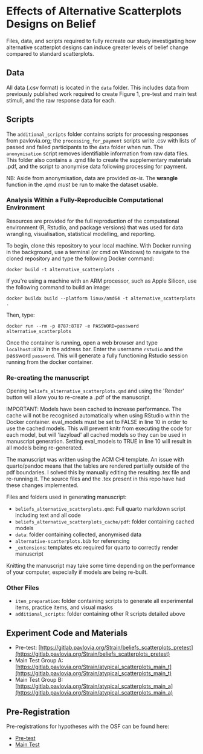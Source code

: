 # Effects of Alternative Scatterplots Designs on Belief

Files, data, and scripts required to fully recreate our study investigating how alternative scatterplot designs can induce greater levels of belief change compared to standard scatterplots.

## Data

All data (.csv format) is located in the `data` folder. This includes data from previously published work required to create Figure 1, pre-test and main test stimuli, and the raw response data for each.

## Scripts

The `additional_scripts` folder contains scripts for processing responses from pavlovia.org; the `processing_for_payment` scripts write .csv with lists of passed and failed participants to the `data` folder when run. The `anonymisation` script removes identifiable information from raw data files. This folder also contains a .qmd file to create the supplementary materials .pdf, and the script to anonymise data following processing for payment.

NB: Aside from anonymisation, data are provided *as-is*. The **wrangle** function in the .qmd *must* be run to make the dataset usable.

### Analysis Within a Fully-Reproducible Computational Environment

Resources are provided for the full reproduction of the computational environment (R, Rstudio, and package versions) that was used for data wrangling, visualisation, statistical modelling, and reporting.

To begin, clone this repository to your local machine. With Docker running in the background, use a terminal (or cmd on Windows) to navigate to the cloned repository and type the following Docker command:

```docker build -t alternative_scatterplots .```

If you're using a machine with an ARM processor, such as Apple Silicon, use the following command to build an image:

```docker buildx build --platform linux/amd64 -t alternative_scatterplots .```

Then, type:

```docker run --rm -p 8787:8787 -e PASSWORD=password alternative_scatterplots```

Once the container is running, open a web browser and type `localhost:8787` in the address bar. Enter the username `rstudio` and the password `password`. This will generate a fully functioning Rstudio session running from the docker container.

### Re-creating the manuscript

Opening `beliefs_alternative_scatterplots.qmd` and using the 'Render' button will allow you to re-create a .pdf of the manuscript.

IMPORTANT: Models have been cached to increase performance. The cache will not be recognised automatically when using RStudio within the Docker container. eval_models must be set to FALSE in line 10 in order to use the cached models. This will prevent knitr from executing the code for each model, but will 'lazyload' all cached models so they can be used in manuscript generation. Setting eval_models to TRUE in line 10 will result in all models being re-generated.

The manuscript was written using the ACM CHI template. An issue with quarto/pandoc means that the tables are rendered partially outside of the pdf boundaries. I solved this by manually editing the resulting .tex file and re-running it. The source files and the .tex present in this repo have had these changes implemented.

Files and folders used in generating manuscript:

 - `beliefs_alternative_scatterplots.qmd`: Full quarto markdown script including text and all code
 - `beliefs_alternative_scatterplots_cache/pdf`: folder containing cached models
 - `data`: folder containing collected, anonymised data
 - `alternative-scatterplots.bib` for referencing
 - `_extensions`: templates etc required for quarto to correctly render manuscript

Knitting the manuscript may take some time depending on the performance of your computer, especially if models are being re-built.

### Other Files

 - `item_preparation`: folder containing scripts to generate all experimental items, practice items, and visual masks
 - `additional_scripts`: folder containing other R scripts detailed above

## Experiment Code and Materials

 - Pre-test: [https://gitlab.pavlovia.org/Strain/beliefs_scatterplots_pretest](https://gitlab.pavlovia.org/Strain/beliefs_scatterplots_pretest)
 - Main Test Group A: [https://gitlab.pavlovia.org/Strain/atypical_scatterplots_main_t](https://gitlab.pavlovia.org/Strain/atypical_scatterplots_main_t)
 - Main Test Group B: [https://gitlab.pavlovia.org/Strain/atypical_scatterplots_main_a](https://gitlab.pavlovia.org/Strain/atypical_scatterplots_main_a)
 
## Pre-Registration

Pre-registrations for hypotheses with the OSF can be found here:
 - [Pre-test](https://osf.io/xuf4d)
 - [Main Test](https://osf.io/anmez)
